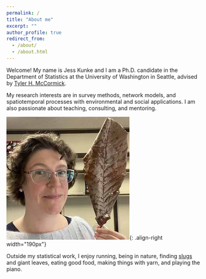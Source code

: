 ```yaml
---
permalink: /
title: "About me"
excerpt: ""
author_profile: true
redirect_from: 
  - /about/
  - /about.html
---
```


Welcome!  My name is Jess Kunke and I am a Ph.D. candidate in the Department of Statistics at the University of Washington in Seattle, advised by [Tyler H. McCormick](https://thmccormick.github.io/).

My research interests are in survey methods, network models, and spatiotemporal processes with environmental and social applications.  I am also passionate about teaching, consulting, and mentoring.

![These giant leaves fall in the UW Seattle quad](/images/BigLeaf_square.jpg){: .align-right width="190px"}

Outside my statistical work, I enjoy running, being in nature, finding [slugs](https://www.nps.gov/olym/learn/nature/slugs.htm) and giant leaves, eating good food, making things with yarn, and playing the piano.
